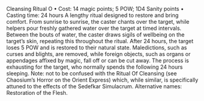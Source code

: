 Cleansing Ritual O
• Cost:  14 magic points; 5 POW; 1D4 Sanity points
•
 Casting time:
 24 hours
A lengthy ritual designed to restore and bring comfort. 
From sunrise to sunrise, the caster chants over the target, 
while helpers pour freshly gathered water over the target at timed intervals. Between the bouts of water, the caster 
draws sigils of wellbeing on the target’s skin, repeating 
this throughout the ritual. 
After 24 hours, the target loses 5 POW and is restored 
to their natural state. Maledictions, such as curses and 
blights, are removed, while foreign objects, such as organs 
or appendages affixed by magic, fall off or can be cut away. 
The process is exhausting for the target, who normally 
spends the following 24 hours sleeping.
Note: not to be confused with the Ritual Of Cleansing (see 
Chaosium’s Horror on the Orient Express) which, while 
similar, is specifically attuned to the effects of the Sedefkar 
Simulacrum.
Alternative names: Restoration of the Flesh.
